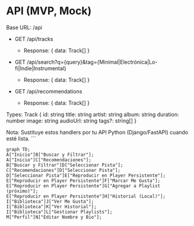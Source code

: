 # API (MVP, Mock)
Base URL: /api

- GET /api/tracks
  - Response: { data: Track[] }

- GET /api/search?q={query}&tag={Minimal|Electrónica|Lo-fi|Indie|Instrumental}
  - Response: { data: Track[] }

- GET /api/recommendations
  - Response: { data: Track[] }

Types:
Track {
  id: string
  title: string
  artist: string
  album: string
  duration: number
  image: string
  audioUrl: string
  tags?: string[]
}

Nota: Sustituye estos handlers por tu API Python (Django/FastAPI) cuando esté lista.
\`\`\`

```mermaid title="User Flows (MVP)" type="diagram"
graph TD;
A["Inicio"]B["Buscar y Filtrar"];
A["Inicio"]C["Recomendaciones"];
B["Buscar y Filtrar"]D["Seleccionar Pista"];
C["Recomendaciones"]D["Seleccionar Pista"];
D["Seleccionar Pista"]E["Reproducir en Player Persistente"];
E["Reproducir en Player Persistente"]F["Marcar Me Gusta"];
E["Reproducir en Player Persistente"]G["Agregar a Playlist (próximo)"];
E["Reproducir en Player Persistente"]H["Historial (Local)"];
I["Biblioteca"]J["Ver Me Gusta"];
I["Biblioteca"]K["Ver Historial"];
I["Biblioteca"]L["Gestionar Playlists"];
M["Perfil"]N["Editar Nombre y Bio"];
